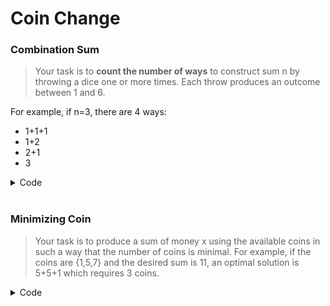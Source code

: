 # Coin Change
### Combination Sum
>Your task is to **count the number of ways** to construct sum n by throwing a dice one or more times. Each throw produces an outcome between 1 and 6.

For example, if n=3, there are 4 ways:
- 1+1+1
- 1+2
- 2+1
- 3
<details>
<summary>Code</summary>
<ul>
  
```c++
int n;cin>>n;
int dp[n+1];
memset(dp,0,sizeof(dp));
dp[0]=1;
for(int i=1;i<=n;++i)
{
  for(int x=1;x<=6;++x)
  {
    if(i-x>=0)dp[i]+=dp[i-x],dp[i]%=mod;
  }
}
cout<<dp[n]<<endl;
```
</ul>
</details>
<br/>

### Minimizing Coin

>Your task is to produce a sum of money x using the available coins in such a way that the number of coins is minimal.
>For example, if the coins are {1,5,7} and the desired sum is 11, an optimal solution is 5+5+1 which requires 3 coins.

<details>
<summary>Code</summary>
<ul>
  
```c++
int n,sum;
cin>>n>>sum;
vector<int>v(n);
for(int &i:v)cin>>i;
vector<int>dp(sum+1,1e9);
dp[0]=0;
for(int j=1;j<=sum;++j)
{
  for(int i=1;i<=n;++i)
  {
    if(j-v[i-1]>=0)
    {
      dp[j]=min(dp[j],1+dp[j-v[i-1]]);
      dp[j]%=mod;
    }
  }
}
if(dp[sum]==1e9)return cout<<-1<<endl,0;
cout<<dp[sum]<<endl;
```
</ul>
</details>
<br/>
